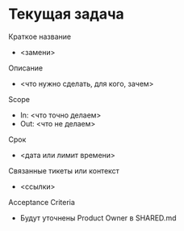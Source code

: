 # Текущая задача

Краткое название
- <замени>

Описание
- <что нужно сделать, для кого, зачем>

Scope
- In: <что точно делаем>
- Out: <что не делаем>

Срок
- <дата или лимит времени>

Связанные тикеты или контекст
- <ссылки>

Acceptance Criteria
- Будут уточнены Product Owner в SHARED.md
